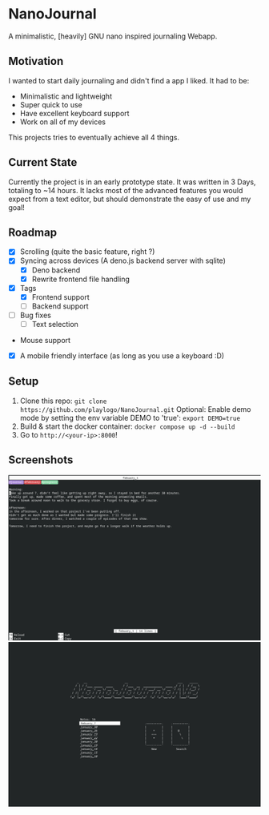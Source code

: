 # NanoJournal

A minimalistic, [heavily] GNU nano inspired journaling Webapp.

## Motivation

I wanted to start daily journaling and didn't find a app I liked. It had to be:

- Minimalistic and lightweight
- Super quick to use
- Have excellent keyboard support
- Work on all of my devices

This projects tries to eventually achieve all 4 things.

## Current State

Currently the project is in an early prototype state.
It was written in 3 Days, totaling to ~14 hours.
It lacks most of the advanced features you would expect from a text editor, but should demonstrate the easy of use and my goal!

## Roadmap

- [x] Scrolling (quite the basic feature, right ?)
- [x] Syncing across devices (A deno.js backend server with sqlite)
  - [x] Deno backend
  - [x] Rewrite frontend file handling
- [x] Tags
  - [x] Frontend support
  - [ ] Backend support
- [ ] Bug fixes
  - [ ] Text selection
- Mouse support
- [x] A mobile friendly interface (as long as you use a keyboard :D)

## Setup

1. Clone this repo: `git clone https://github.com/playlogo/NanoJournal.git`
Optional: Enable demo mode by setting the env variable DEMO to 'true': `export DEMO=true`
2. Build & start the docker container: `docker compose up -d --build`
3. Go to `http://<your-ip>:8000`!

## Screenshots

![Menu screen](https://raw.githubusercontent.com/playlogo/NanoJournal/refs/heads/master/doc/editor.png)
![Editor screen](https://raw.githubusercontent.com/playlogo/NanoJournal/refs/heads/master/doc/menu.png)
